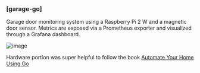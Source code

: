 ### [garage-go]

Garage door monitoring system using a Raspberry Pi 2 W and a magnetic door sensor.
Metrics are exposed via a Prometheus exporter and visualized through a Grafana dashboard.

![image](https://github.com/user-attachments/assets/0fc0b76a-0609-489c-9992-567ffb8a7b0f)


Hardware portion was super helpful to follow the book <ins>[Automate Your Home Using Go](https://pragprog.com/titles/gohome/automate-your-home-using-go/)</ins>
